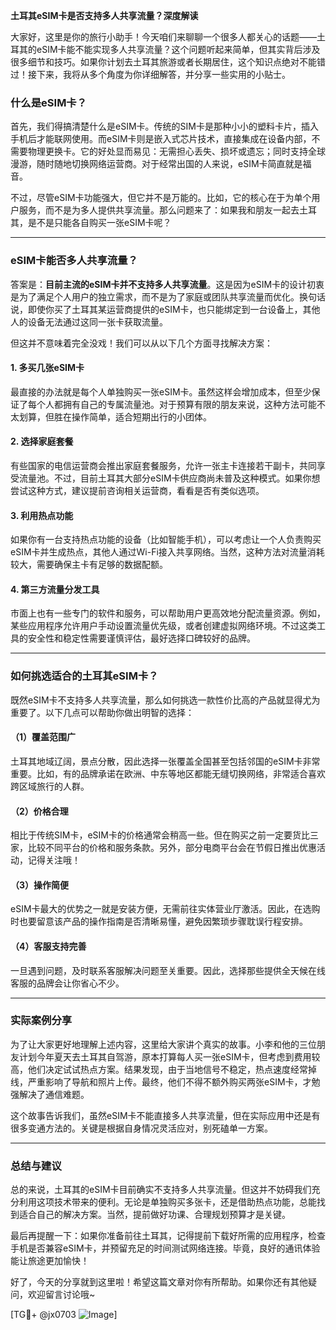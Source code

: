 **土耳其eSIM卡是否支持多人共享流量？深度解读**

大家好，这里是你的旅行小助手！今天咱们来聊聊一个很多人都关心的话题——土耳其的eSIM卡能不能实现多人共享流量？这个问题听起来简单，但其实背后涉及很多细节和技巧。如果你计划去土耳其旅游或者长期居住，这个知识点绝对不能错过！接下来，我将从多个角度为你详细解答，并分享一些实用的小贴士。

### 什么是eSIM卡？

首先，我们得搞清楚什么是eSIM卡。传统的SIM卡是那种小小的塑料卡片，插入手机后才能联网使用。而eSIM卡则是嵌入式芯片技术，直接集成在设备内部，不需要物理更换卡。它的好处显而易见：无需担心丢失、损坏或遗忘；同时支持全球漫游，随时随地切换网络运营商。对于经常出国的人来说，eSIM卡简直就是福音。

不过，尽管eSIM卡功能强大，但它并不是万能的。比如，它的核心在于为单个用户服务，而不是为多人提供共享流量。那么问题来了：如果我和朋友一起去土耳其，是不是只能各自购买一张eSIM卡呢？

---

### eSIM卡能否多人共享流量？

答案是：**目前主流的eSIM卡并不支持多人共享流量**。这是因为eSIM卡的设计初衷是为了满足个人用户的独立需求，而不是为了家庭或团队共享流量而优化。换句话说，即使你买了土耳其某运营商提供的eSIM卡，也只能绑定到一台设备上，其他人的设备无法通过这同一张卡获取流量。

但这并不意味着完全没戏！我们可以从以下几个方面寻找解决方案：

#### 1. **多买几张eSIM卡**
最直接的办法就是每个人单独购买一张eSIM卡。虽然这样会增加成本，但至少保证了每个人都拥有自己的专属流量池。对于预算有限的朋友来说，这种方法可能不太划算，但胜在操作简单，适合短期出行的小团体。

#### 2. **选择家庭套餐**
有些国家的电信运营商会推出家庭套餐服务，允许一张主卡连接若干副卡，共同享受流量池。不过，目前土耳其大部分eSIM卡供应商尚未普及这种模式。如果你想尝试这种方式，建议提前咨询相关运营商，看看是否有类似选项。

#### 3. **利用热点功能**
如果你有一台支持热点功能的设备（比如智能手机），可以考虑让一个人负责购买eSIM卡并生成热点，其他人通过Wi-Fi接入共享网络。当然，这种方法对流量消耗较大，需要确保主卡有足够的数据配额。

#### 4. **第三方流量分发工具**
市面上也有一些专门的软件和服务，可以帮助用户更高效地分配流量资源。例如，某些应用程序允许用户手动设置流量优先级，或者创建虚拟网络环境。不过这类工具的安全性和稳定性需要谨慎评估，最好选择口碑较好的品牌。

---

### 如何挑选适合的土耳其eSIM卡？

既然eSIM卡不支持多人共享流量，那么如何挑选一款性价比高的产品就显得尤为重要了。以下几点可以帮助你做出明智的选择：

#### （1）覆盖范围广
土耳其地域辽阔，景点分散，因此选择一张覆盖全国甚至包括邻国的eSIM卡非常重要。比如，有的品牌承诺在欧洲、中东等地区都能无缝切换网络，非常适合喜欢跨区域旅行的人群。

#### （2）价格合理
相比于传统SIM卡，eSIM卡的价格通常会稍高一些。但在购买之前一定要货比三家，比较不同平台的价格和服务条款。另外，部分电商平台会在节假日推出优惠活动，记得关注哦！

#### （3）操作简便
eSIM卡最大的优势之一就是安装方便，无需前往实体营业厅激活。因此，在选购时也要留意该产品的操作指南是否清晰易懂，避免因繁琐步骤耽误行程安排。

#### （4）客服支持完善
一旦遇到问题，及时联系客服解决问题至关重要。因此，选择那些提供全天候在线客服的品牌会让你省心不少。

---

### 实际案例分享

为了让大家更好地理解上述内容，这里给大家讲个真实的故事。小李和他的三位朋友计划今年夏天去土耳其自驾游，原本打算每人买一张eSIM卡，但考虑到费用较高，他们决定试试热点方案。结果发现，由于当地信号不稳定，热点速度经常掉线，严重影响了导航和照片上传。最终，他们不得不额外购买两张eSIM卡，才勉强解决了通信难题。

这个故事告诉我们，虽然eSIM卡不能直接多人共享流量，但在实际应用中还是有很多变通方法的。关键是根据自身情况灵活应对，别死磕单一方案。

---

### 总结与建议

总的来说，土耳其的eSIM卡目前确实不支持多人共享流量。但这并不妨碍我们充分利用这项技术带来的便利。无论是单独购买多张卡，还是借助热点功能，总能找到适合自己的解决方案。当然，提前做好功课、合理规划预算才是关键。

最后再提醒一下：如果你准备前往土耳其，记得提前下载好所需的应用程序，检查手机是否兼容eSIM卡，并预留充足的时间测试网络连接。毕竟，良好的通讯体验能让旅途更加愉快！

好了，今天的分享就到这里啦！希望这篇文章对你有所帮助。如果你还有其他疑问，欢迎留言讨论哦~

[TG💪+ @jx0703 ![Image](https://github.com/user-attachments/assets/dbca1d08-cadb-493c-b0ec-ad6f7a83f270)]